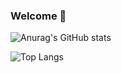 ### Welcome 👋

![Anurag's GitHub stats](https://github-readme-stats.vercel.app/api?username=alyssajls&show_icons=true&theme=date_night)

![Top Langs](https://github-readme-stats.vercel.app/api/top-langs/?username=alyssajls&layout=compact)

<!--
**alyssajls/alyssajls** is a ✨ _special_ ✨ repository because its `README.md` (this file) appears on your GitHub profile.

Here are some ideas to get you started:

- 🔭 I’m currently working on ...
- 🌱 I’m currently learning ...
- 👯 I’m looking to collaborate on ...
- 🤔 I’m looking for help with ...
- 💬 Ask me about ...
- 📫 How to reach me: ...
- 😄 Pronouns: ...
- ⚡ Fun fact: ...
-->
